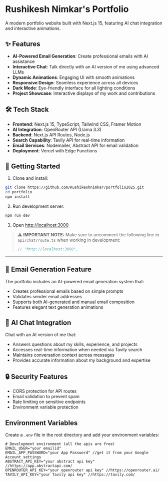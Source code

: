 # Rushikesh Nimkar's Portfolio

A modern portfolio website built with Next.js 15, featuring AI chat integration and interactive animations.

## ✨ Features

- **AI-Powered Email Generation**: Create professional emails with AI assistance
- **Interactive Chat**: Talk directly with an AI version of me using advanced LLMs
- **Dynamic Animations**: Engaging UI with smooth animations
- **Responsive Design**: Seamless experience across all devices
- **Dark Mode**: Eye-friendly interface for all lighting conditions
- **Project Showcase**: Interactive displays of my work and contributions


## 🛠️ Tech Stack

- **Frontend**: Next.js 15, TypeScript, Tailwind CSS, Framer Motion
- **AI Integration**: OpenRouter API (Llama 3.3)
- **Backend**: Next.js API Routes, Node.js
- **Search Capability**: Tavily API for real-time information
- **Email Services**: Nodemailer, Abstract API for email validation
- **Deployment**: Vercel with Edge Functions


## 🚀 Getting Started

1. Clone and install:
```bash
git clone https://github.com/Rushikeshnimkar/portfolio2025.git
cd portfolio
npm install
```

2. Run development server:
```bash
npm run dev
```
3. Open [http://localhost:3000](http://localhost:3000)

> **⚠️ IMPORTANT NOTE:** Make sure to uncomment the following line in `api/chat/route.ts` when working in development:
> ```javascript
> // "http://localhost:3000",
> ```

---
## 📧 Email Generation Feature

The portfolio includes an AI-powered email generation system that:
- Creates professional emails based on simple prompts
- Validates sender email addresses
- Supports both AI-generated and manual email composition
- Features elegant text generation animations

## 💬 AI Chat Integration

Chat with an AI version of me that:
- Answers questions about my skills, experience, and projects
- Accesses real-time information when needed via Tavily search
- Maintains conversation context across messages
- Provides accurate information about my background and expertise

## 🔒 Security Features

- CORS protection for API routes
- Email validation to prevent spam
- Rate limiting on sensitive endpoints
- Environment variable protection


## Environment Variables

Create a `.env` file in the root directory and add your environment variables:

```env
# Development environment (all the apis are free)
EMAIL_USER="your emailid"
EMAIL_APP_PASSWORD="your App Password" //get it from your Google Account settings
ABSTRACT_API_KEY="your abstract api key" //https://app.abstractapi.com/
OPENROUTER_API_KEY="your openrouter api key" //https://openrouter.ai/
TAVILY_API_KEY="your Tavily api key" //https://tavily.com/
